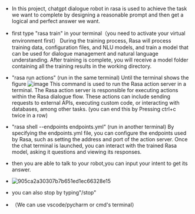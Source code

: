 - In this project, chatgpt dialogue robot in rasa is used to achieve the task we want to complete by designing a reasonable prompt and then get a logical and perfect answer we want.
  
- first type "rasa train" in your terminal（you need to activate your virtual environment first）
  During the training process, Rasa will process training data, configuration files, and NLU models, and train a model that can be used for dialogue management and natural language understanding. After training is complete, you will receive a model folder containing all the training results in the working directory.

- "rasa run actions" (run in the same terminal)
  Until the terminal shows the figure
   ![image](https://github.com/whispercat777/whispercat777/assets/142243122/7ae07e92-51b5-4587-97af-1b11926aa62f)
  This command is used to run the Rasa action server in a terminal. The Rasa action server is responsible for executing actions within the Rasa dialogue flow. These actions can include sending requests to external APIs, executing custom code, or interacting with databases, among other tasks.
  (you can end this by Pressing ctrl+c twice in a row)

- "rasa shell --endpoints endpoints.yml" (run in another terminal)
  By specifying the endpoints.yml file, you can configure the endpoints used by Rasa, such as setting the address and port of the action server. Once the chat terminal is launched, you can interact with the trained Rasa model, asking it questions and viewing its responses.

- then you are able to talk to your robot,you can input your intent to get its answer.
- ![905ca2a30307b7b651ed1ec66328e15](https://github.com/whispercat777/whispercat777/assets/142243122/035e4813-3c04-4059-b480-119dc9551805)

- you can also stop by typing"/stop"

- （We can use vscode/pycharm or cmd's terminal）

